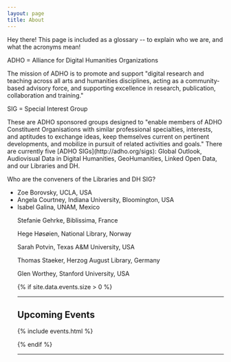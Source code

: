 ```yaml
---
layout: page
title: About
---
```


<p class="message">
  Hey there! This page is included as a glossary -- to explain who we are, and what the acronyms mean!  
</p>

ADHO = Alliance for Digital Humanities Organizations
<p class="message">
 The mission of ADHO is to promote and support "digital research and teaching across all arts and humanities disciplines, acting as a community-based advisory force, and supporting excellence in research, publication, collaboration and training."
</p>
SIG = Special Interest Group
<p class="message">
These are ADHO sponsored groups designed to "enable members of ADHO Constituent Organisations with similar professional specialties, interests, and aptitudes to exchange ideas, keep themselves current on pertinent developments, and mobilize in pursuit of related activities and goals."  There are currently five [ADHO SIGs](http://adho.org/sigs): Global Outlook, Audiovisual Data in Digital Humanities, GeoHumanities, Linked Open Data, and our Libraries and DH.     
</p>

Who are the conveners of the Libraries and DH SIG?  
<p class="message">
<ul>
<li>Zoe Borovsky, UCLA, USA</li>

<li>Angela Courtney, Indiana University, Bloomington, USA</li>

<li>Isabel Galina, UNAM, Mexico</li>

Stefanie Gehrke, Biblissima, France

Hege Høsøien, National Library, Norway

Sarah Potvin, Texas A&M University, USA

Thomas Staeker, Herzog August Library, Germany

Glen Worthey, Stanford University, USA
</p>



{% if site.data.events.size > 0 %}
***

## Upcoming Events

{% include events.html %}

{% endif %}
***
